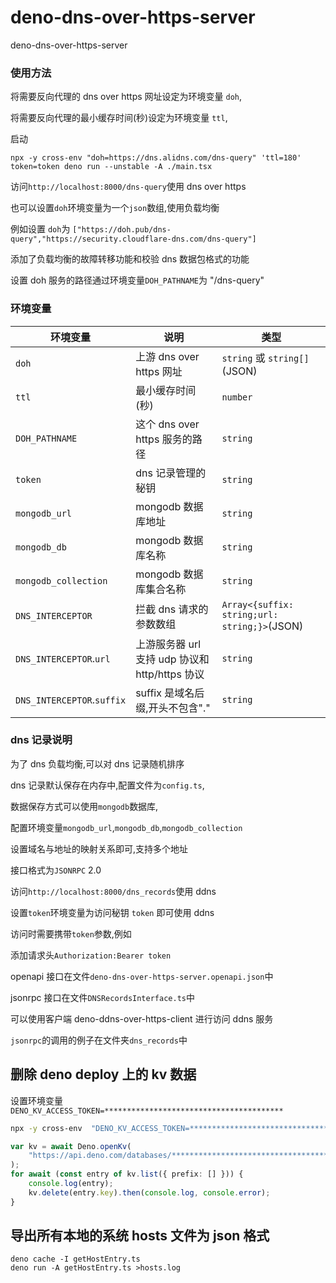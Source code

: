 # deno-dns-over-https-server

deno-dns-over-https-server

### 使用方法

将需要反向代理的 dns over https 网址设定为环境变量 `doh`,

将需要反向代理的最小缓存时间(秒)设定为环境变量 `ttl`,

启动

```
npx -y cross-env "doh=https://dns.alidns.com/dns-query" 'ttl=180' token=token deno run --unstable -A ./main.tsx
```

访问`http://localhost:8000/dns-query`使用 dns over https

也可以设置`doh`环境变量为一个`json`数组,使用负载均衡

例如设置 `doh`为
`["https://doh.pub/dns-query","https://security.cloudflare-dns.com/dns-query"]`

添加了负载均衡的故障转移功能和校验 dns 数据包格式的功能

设置 doh 服务的路径通过环境变量`DOH_PATHNAME`为 "/dns-query"

### 环境变量

| 环境变量                   | 说明                                           | 类型                                         |
| -------------------------- | ---------------------------------------------- | -------------------------------------------- |
| `doh`                      | 上游 dns over https 网址                       | `string` 或 `string[]`(JSON)                 |
| `ttl`                      | 最小缓存时间(秒)                               | `number`                                     |
| `DOH_PATHNAME`             | 这个 dns over https 服务的路径                 | `string`                                     |
| `token`                    | dns 记录管理的秘钥                             | `string`                                     |
| `mongodb_url`              | mongodb 数据库地址                             | `string`                                     |
| `mongodb_db`               | mongodb 数据库名称                             | `string`                                     |
| `mongodb_collection`       | mongodb 数据库集合名称                         | `string`                                     |
| `DNS_INTERCEPTOR`          | 拦截 dns 请求的参数数组                        | `Array<{suffix: string;url: string;}>`(JSON) |
| `DNS_INTERCEPTOR`.`url`    | 上游服务器 url 支持 udp 协议和 http/https 协议 | `string`                                     |
| `DNS_INTERCEPTOR`.`suffix` | suffix 是域名后缀,开头不包含"."                    | `string`                                     |

### dns 记录说明

为了 dns 负载均衡,可以对 dns 记录随机排序

dns 记录默认保存在内存中,配置文件为`config.ts`,

数据保存方式可以使用`mongodb`数据库,

配置环境变量`mongodb_url`,`mongodb_db`,`mongodb_collection`

设置域名与地址的映射关系即可,支持多个地址

接口格式为`JSONRPC` 2.0

访问`http://localhost:8000/dns_records`使用 ddns

设置`token`环境变量为访问秘钥 `token` 即可使用 ddns

访问时需要携带`token`参数,例如

添加请求头`Authorization:Bearer token`

openapi 接口在文件`deno-dns-over-https-server.openapi.json`中

jsonrpc 接口在文件`DNSRecordsInterface.ts`中

可以使用客户端 deno-ddns-over-https-client 进行访问 ddns 服务

`jsonrpc`的调用的例子在文件夹`dns_records`中

## 删除 deno deploy 上的 kv 数据

设置环境变量`DENO_KV_ACCESS_TOKEN=****************************************`

```sh
npx -y cross-env  "DENO_KV_ACCESS_TOKEN=****************************************" deno repl -A --unstable-kv
```

```ts
var kv = await Deno.openKv(
    "https://api.deno.com/databases/************************************/connect"
);
for await (const entry of kv.list({ prefix: [] })) {
    console.log(entry);
    kv.delete(entry.key).then(console.log, console.error);
}
```

## 导出所有本地的系统 hosts 文件为 json 格式

```shell
deno cache -I getHostEntry.ts
deno run -A getHostEntry.ts >hosts.log
```
